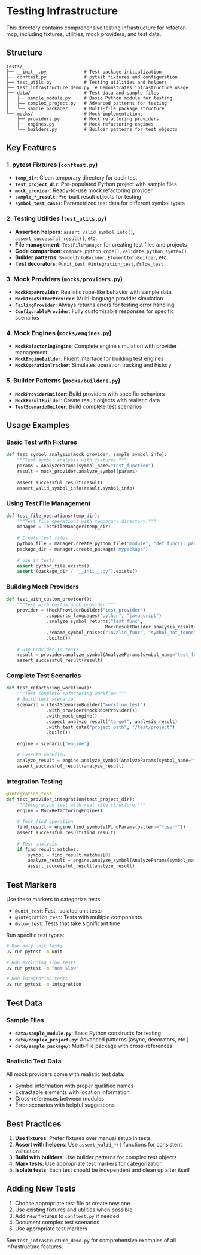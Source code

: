 # Testing Infrastructure

This directory contains comprehensive testing infrastructure for refactor-mcp, including fixtures, utilities, mock providers, and test data.

## Structure

```
tests/
├── __init__.py              # Test package initialization
├── conftest.py              # pytest fixtures and configuration
├── test_utils.py            # Testing utilities and helpers
├── test_infrastructure_demo.py  # Demonstrates infrastructure usage
├── data/                    # Test data and sample files
│   ├── sample_module.py     # Basic Python module for testing
│   ├── complex_project.py   # Advanced patterns for testing
│   └── sample_package/      # Multi-file package structure
└── mocks/                   # Mock implementations
    ├── providers.py         # Mock refactoring providers
    ├── engines.py           # Mock refactoring engines
    └── builders.py          # Builder patterns for test objects
```

## Key Features

### 1. pytest Fixtures (`conftest.py`)

- **`temp_dir`**: Clean temporary directory for each test
- **`test_project_dir`**: Pre-populated Python project with sample files
- **`mock_provider`**: Ready-to-use mock refactoring provider
- **`sample_*_result`**: Pre-built result objects for testing
- **`symbol_test_cases`**: Parametrized test data for different symbol types

### 2. Testing Utilities (`test_utils.py`)

- **Assertion helpers**: `assert_valid_symbol_info()`, `assert_successful_result()`, etc.
- **File management**: `TestFileManager` for creating test files and projects
- **Code comparison**: `compare_python_code()`, `validate_python_syntax()`
- **Builder patterns**: `SymbolInfoBuilder`, `ElementInfoBuilder`, etc.
- **Test decorators**: `@unit_test`, `@integration_test`, `@slow_test`

### 3. Mock Providers (`mocks/providers.py`)

- **`MockRopeProvider`**: Realistic rope-like behavior with sample data
- **`MockTreeSitterProvider`**: Multi-language provider simulation
- **`FailingProvider`**: Always returns errors for testing error handling
- **`ConfigurableProvider`**: Fully customizable responses for specific scenarios

### 4. Mock Engines (`mocks/engines.py`)

- **`MockRefactoringEngine`**: Complete engine simulation with provider management
- **`MockEngineBuilder`**: Fluent interface for building test engines
- **`MockOperationTracker`**: Simulates operation tracking and history

### 5. Builder Patterns (`mocks/builders.py`)

- **`MockProviderBuilder`**: Build providers with specific behaviors
- **`MockResultBuilder`**: Create result objects with realistic data
- **`TestScenarioBuilder`**: Build complete test scenarios

## Usage Examples

### Basic Test with Fixtures

```python
def test_symbol_analysis(mock_provider, sample_symbol_info):
    """Test symbol analysis with fixtures."""
    params = AnalyzeParams(symbol_name="test_function")
    result = mock_provider.analyze_symbol(params)
    
    assert_successful_result(result)
    assert_valid_symbol_info(result.symbol_info)
```

### Using Test File Management

```python
def test_file_operations(temp_dir):
    """Test file operations with temporary directory."""
    manager = TestFileManager(temp_dir)
    
    # Create test files
    python_file = manager.create_python_file("module", "def func(): pass")
    package_dir = manager.create_package("mypackage")
    
    # Use in tests
    assert python_file.exists()
    assert (package_dir / "__init__.py").exists()
```

### Building Mock Providers

```python
def test_with_custom_provider():
    """Test with custom mock provider."""
    provider = (MockProviderBuilder("test_provider")
               .supports_languages("python", "javascript")
               .analyze_symbol_returns("test_func", 
                                     MockResultBuilder.analysis_result("test_func").build())
               .rename_symbol_raises("invalid_func", "symbol_not_found", "Not found")
               .build())
    
    # Use provider in tests
    result = provider.analyze_symbol(AnalyzeParams(symbol_name="test_func"))
    assert_successful_result(result)
```

### Complete Test Scenarios

```python
def test_refactoring_workflow():
    """Test complete refactoring workflow."""
    # Build test scenario
    scenario = (TestScenarioBuilder("workflow_test")
               .with_provider(MockRopeProvider())
               .with_mock_engine()
               .expect_analyze_result("target", analysis_result)
               .with_test_data("project_path", "/test/project")
               .build())
    
    engine = scenario["engine"]
    
    # Execute workflow
    analyze_result = engine.analyze_symbol(AnalyzeParams(symbol_name="target"))
    assert_successful_result(analyze_result)
```

### Integration Testing

```python
@integration_test
def test_provider_integration(test_project_dir):
    """Integration test with real file structure."""
    engine = MockRefactoringEngine()
    
    # Test find operation
    find_result = engine.find_symbols(FindParams(pattern="*user*"))
    assert_successful_result(find_result)
    
    # Test analysis
    if find_result.matches:
        symbol = find_result.matches[0]
        analyze_result = engine.analyze_symbol(AnalyzeParams(symbol_name=symbol.name))
        assert_successful_result(analyze_result)
```

## Test Markers

Use these markers to categorize tests:

- `@unit_test`: Fast, isolated unit tests
- `@integration_test`: Tests with multiple components
- `@slow_test`: Tests that take significant time

Run specific test types:
```bash
# Run only unit tests
uv run pytest -m unit

# Run excluding slow tests
uv run pytest -m "not slow"

# Run integration tests
uv run pytest -m integration
```

## Test Data

### Sample Files

- **`data/sample_module.py`**: Basic Python constructs for testing
- **`data/complex_project.py`**: Advanced patterns (async, decorators, etc.)
- **`data/sample_package/`**: Multi-file package with cross-references

### Realistic Test Data

All mock providers come with realistic test data:

- Symbol information with proper qualified names
- Extractable elements with location information
- Cross-references between modules
- Error scenarios with helpful suggestions

## Best Practices

1. **Use fixtures**: Prefer fixtures over manual setup in tests
2. **Assert with helpers**: Use `assert_valid_*()` functions for consistent validation
3. **Build with builders**: Use builder patterns for complex test objects
4. **Mark tests**: Use appropriate test markers for categorization
5. **Isolate tests**: Each test should be independent and clean up after itself

## Adding New Tests

1. Choose appropriate test file or create new one
2. Use existing fixtures and utilities when possible
3. Add new fixtures to `conftest.py` if needed
4. Document complex test scenarios
5. Use appropriate test markers

See `test_infrastructure_demo.py` for comprehensive examples of all infrastructure features.
